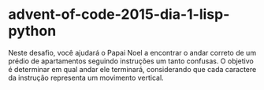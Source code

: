 # advent-of-code-2015-dia-1-lisp-python
Neste desafio, você ajudará o Papai Noel a encontrar o andar correto de um prédio de apartamentos seguindo instruções um tanto confusas. O objetivo é determinar em qual andar ele terminará, considerando que cada caractere da instrução representa um movimento vertical.
